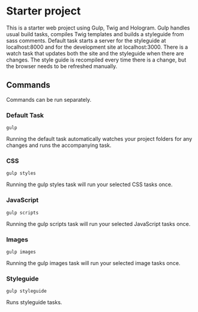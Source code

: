 # Starter project

This is a starter web project using Gulp, Twig and Hologram. Gulp handles usual build tasks, compiles Twig templates and builds a styleguide from sass comments. Default task starts a server for the styleguide at localhost:8000 and for the development site at localhost:3000. There is a watch task that updates both the site and the styleguide when there are changes. The style guide is recompiled every time there is a change, but the browser needs to be refreshed manually.

## Commands

Commands can be run separately.

### Default Task

    gulp

Running the default task automatically watches your project folders for any changes and runs the accompanying task.

### CSS

    gulp styles

Running the gulp styles task will run your selected CSS tasks once.

### JavaScript

    gulp scripts

Running the gulp scripts task will run your selected JavaScript tasks once.

### Images

    gulp images

Running the gulp images task will run your selected image tasks once.

### Styleguide

    gulp styleguide

Runs styleguide tasks.
